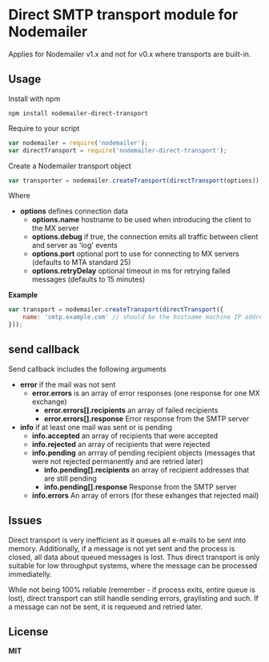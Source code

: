 # Direct SMTP transport module for Nodemailer

Applies for Nodemailer v1.x and not for v0.x where transports are built-in.

## Usage

Install with npm

    npm install nodemailer-direct-transport

Require to your script

```javascript
var nodemailer = require('nodemailer');
var directTransport = require('nodemailer-direct-transport');
```

Create a Nodemailer transport object

```javascript
var transporter = nodemailer.createTransport(directTransport(options))
```

Where

  * **options** defines connection data
    * **options.name** hostname to be used when introducing the client to the MX server
    * **options.debug** if true, the connection emits all traffic between client and server as 'log' events
    * **options.port** optional port to use for connecting to MX servers (defaults to MTA standard 25)
    * **options.retryDelay** optional timeout in ms for retrying failed messages (defaults to 15 minutes)

**Example**

```javascript
var transport = nodemailer.createTransport(directTransport({
    name: 'smtp.example.com' // should be the hostname machine IP address resolves to
}));
```

## send callback

Send callback includes the following arguments

  * **error** if the mail was not sent
    * **error.errors** is an array of error responses (one response for one MX exchange)
      * **error.errors[].recipients** an array of failed recipients
      * **error.errors[].response** Error response from the SMTP server
  * **info** if at least one mail was sent or is pending
    * **info.accepted** an array of recipients that were accepted
    * **info.rejected** an array of recipients that were rejected
    * **info.pending** an arrray of pending recipient objects (messages that were not rejected permanently and are retried later)
      * **info.pending[].recipients** an array of recipient addresses that are still pending
      * **info.pending[].response** Response from the SMTP server
    * **info.errors** An array of errors (for these exhanges that rejected mail)

## Issues

Direct transport is very inefficient as it queues all e-mails to be sent into memory. Additionally, if a message is not yet sent and the process is closed, all data about queued messages is lost. Thus direct transport is only suitable for low throughput systems, where the message can be processed immediatelly.

While not being 100% reliable (remember - if process exits, entire queue is lost), direct transport can still handle sending errors, graylisting and such. If a message can not be sent, it is requeued and retried later.

## License

**MIT**
